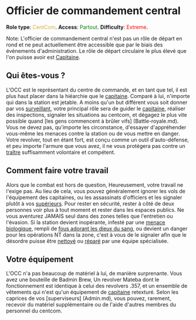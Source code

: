 # Officier de commandement central
**Role type**: <font color= "#D4AF37">CentCom</font>. **Access**: <font color="green">Partout</font>. **Difficulty**: <font color="Red">Extreme</font>.



Note: L'officier de commandement central n'est pas un rôle de départ en rond et ne peut actuellement être accessible que par le biais des événements d'administration. Le rôle de départ circulaire le plus élevé que l'on puisse avoir est [Capitaine](\3_HowToPlay\jobs\Command_role\Captain.md).


## Qui êtes-vous ?

L'OCC est le représentant du centre de commande, et en tant que tel, il est plus haut placer dans la hiéarchie que le [capitaine](\3_HowToPlay\jobs\Command_role\Captain.md). Comparé à lui, n'importe qui dans la station est jetable. A moins qu'un but différent vous soit donner par vos [surveillant](\3_HowToPlay\jobs\Protagonist_roles\Special\Admin.md), votre principal rôle sera de guider le [capitaine](\3_HowToPlay\jobs\Command_role\Captain.md), réaliser des inspections, signaler les situations au centcom, et dégagez le plus vite possible quand [les gens commencent à brûler vifs] (Battle-royale.md). Vous ne devez pas, qu'importe les circonstance, d'essayer d'appréhender vous-même les menaces contre la station ou de vous mettre en danger. Votre revolver, tout en étant fort, est conçu comme un outil d'auto-défense, et peu importe l'armure que vous avez, il ne vous protégera pas contre un [traître](Traitor.md) suffisamment volontaire et compétent.



## Comment faire votre travail

Alors que le combat est hors de question, Heureusement, votre travail ne l'exige pas. Au lieu de cela, vous pouvez généralement ignorer les vols de l'équipement des capitaines, ou les assassinats d'officiers et les signaler plutôt à vos [supérieurs](Admin.md). Pour rester en sécurité, rester à côté de deux personnes voir plus à tout moment et rester dans les espaces publics. Ne vous aventurez JAMAIS seul dans des zones telles que l'entretien ou l'évasion. Si la station devient inopérante, infesté par une [menace](\4_Univers\Mobs\Xenomorph.md) [biologique](\3_HowToPlay\jobs\Antagoniste_role\Blob.md), rempli de [fous adorant les dieux du sang](Blood-cult.md), ou devient un danger pour les opérations NT dans la zone, c'est à vous de le signaler afin que le désordre puisse être [nettoyé](Death-Squad.md) ou [réparé](Emergency-Response-Team.md) par une équipe spécialisée.



## Votre équipement

L'OCC n'a pas beaucoup de matériel à lui, de manière surprenante. Vous avez une bouteille de Badmin Brew, Un revolver Mateba dont le fonctionnement est identique à celui des revolvers .357, et un ensemble de vêtements qui n'est qu'un équipement de [capitaine](\3_HowToPlay\jobs\Command_role\Captain.md) retexturé. Selon les caprices de vos [superviseurs] (Admin.md), vous pouvez, rarement, recevoir du matériel supplémentaire ou de l'aide d'autres membres du personnel du centcom.